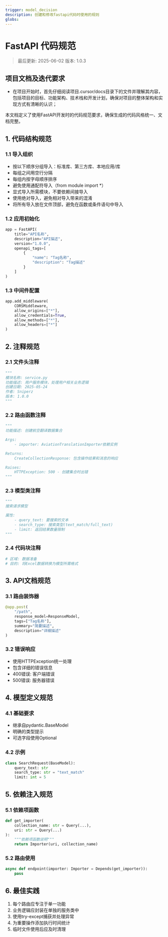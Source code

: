 ```yaml
---
trigger: model_decision
description: 创建和修改fastapi代码时使用的规则
globs: 
---
```

# FastAPI 代码规范

> 最后更新: 2025-06-02
> 版本: 1.0.3

## 项目文档及迭代要求
- 在项目开始时，首先仔细阅读项目.cursor/docs目录下的文件并理解其内容，包括项目的目标、功能架构、技术栈和开发计划，确保对项目的整体架构和实现方式有清晰的认识；

本文档定义了使用FastAPI开发时的代码规范要求，确保生成的代码风格统一、文档完整。

## 1. 代码结构规范

### 1.1 导入组织

- 按以下顺序分组导入：标准库、第三方库、本地应用/库
- 每组之间用空行分隔
- 每组内按字母顺序排序
- 避免使用通配符导入（from module import *）
- 显式导入所需模块，不要依赖间接导入
- 使用绝对导入，避免相对导入带来的混淆
- 将所有导入放在文件顶部，避免在函数或条件语句中导入


### 1.2 应用初始化
```python
app = FastAPI(
    title="API名称",
    description="API描述",
    version="1.0.0",
    openapi_tags=[
        {
            "name": "Tag名称",
            "description": "Tag描述"
        }
    ]
)
```

### 1.3 中间件配置
```python
app.add_middleware(
    CORSMiddleware,
    allow_origins=["*"],
    allow_credentials=True,
    allow_methods=["*"],
    allow_headers=["*"]
)
```

## 2. 注释规范

### 2.1 文件头注释
```python
"""
模块名称: service.py
功能描述: 用户服务模块，处理用户相关业务逻辑
创建日期: 2025-05-24
作者: Sniperz
版本: 1.0.0
"""
```

### 2.2 路由函数注释
```python
"""
功能描述: 创建航空翻译数据集合

Args:
    - importer: AviationTranslationImporter依赖实例

Returns:
    CreateCollectionResponse: 包含操作结果和消息的响应

Raises:
    HTTPException: 500 - 创建集合时出错
"""
```

### 2.3 模型类注释
```python
"""
搜索请求模型

属性:
    - query_text: 要搜索的文本
    - search_type: 搜索类型(text_match/full_text)
    - limit: 返回结果数量限制
"""
```

### 2.4 代码块注释
```python
# 区域: 数据准备
# 目的: 将Excel数据转换为模型所需格式
```

## 3. API文档规范

### 3.1 路由装饰器
```python
@app.post(
    "/path",
    response_model=ResponseModel,
    tags=["Tag名称"],
    summary="简要描述",
    description="详细描述"
)
```

### 3.2 错误响应
- 使用HTTPException统一处理
- 包含详细的错误信息
- 400错误: 客户端错误
- 500错误: 服务器错误

## 4. 模型定义规范

### 4.1 基础要求
- 继承自pydantic.BaseModel
- 明确的类型提示
- 可选字段使用Optional

### 4.2 示例
```python
class SearchRequest(BaseModel):
    query_text: str
    search_type: str = "text_match"
    limit: int = 5
```

## 5. 依赖注入规范

### 5.1 依赖项函数
```python
def get_importer(
    collection_name: str = Query(...),
    uri: str = Query(...)
):
    """依赖项函数说明"""
    return Importer(uri, collection_name)
```

### 5.2 路由使用
```python
async def endpoint(importer: Importer = Depends(get_importer)):
    pass
```

## 6. 最佳实践

1. 每个路由应专注于单一功能
2. 业务逻辑应封装在单独的服务类中
3. 使用try-except捕获并处理异常
4. 为重要操作添加执行时间统计
5. 临时文件使用后应及时清理
